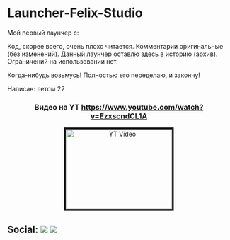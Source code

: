 # Launcher-Felix-Studio


Мой первый лаунчер с:

Код, скорее всего, очень плохо читается. Комментарии оригинальные (без изменений). Данный лаунчер оставлю здесь в историю (архив). Ограничений на использовании нет.

Когда-нибудь возьмусь! Полностью его переделаю, и закончу!

Написан: летом 22 



### <p align="center">Видео на YT https://www.youtube.com/watch?v=EzxscndCL1A </p>

<p align="center">
<a href="https://www.youtube.com/watch?v=EzxscndCL1A" target="_blank"><img src="https://img.youtube.com/vi/EzxscndCL1A/0.jpg" 
alt="YT Video" width="240" height="180" border="4" /></a> 
</p>

## Social: [![](https://img.shields.io/badge/YouTube-090909??style=for-the-badge&logo=youtube&logoColor=FF0000)](https://www.youtube.com/channel/UCB_7Js6N4JMTnhu9gshcZQw) [![](https://img.shields.io/badge/telegram-090909??style=for-the-badge&logo=telegram&)](https://t.me/MilkRen)
